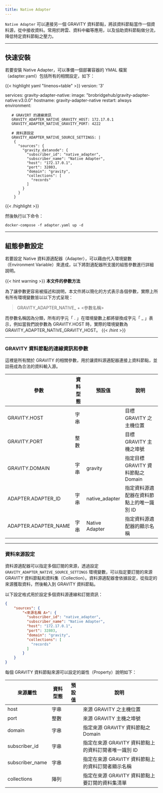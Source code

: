 ```yaml
---
title: Native Adapter
---
```


`Native Adapter` 可以連接另一個 GRAVITY 資料節點，將該資料節點當作一個資料源，從中接收資料。常用於跨雲、資料中繼等應用，以及協助資料節點做分流，降低特定資料節點之壓力。

---

## 快速安裝

若要安裝 Native Adapter，可以準備一個部署容器的 YMAL 檔案（adapter.yaml）包括所有的相關設定，如下：

{{< highlight yaml "linenos=table" >}}
version: '3'

services:
   gravity-adapter-native:
     image: "brobridgehub/gravity-adapter-native:v3.0.0"
     hostname: gravity-adapter-native
     restart: always
     environment:

       # GRAVIRT 的連線資訊
       GRAVITY_ADAPTER_NATIVE_GRAVITY_HOST: 172.17.0.1
       GRAVITY_ADAPTER_NATIVE_GRAVITY_PORT: 4222

       # 資料源設定
       GRAVITY_ADAPTER_NATIVE_SOURCE_SETTINGS: |  
        {
          "sources": {
            "gravity_datanode": {
              "subscriber_id": "native_adapter",
              "subscriber_name": "Native Adapter",
              "host": "172.17.0.1",
              "port": 32803,
              "domain": "gravity",
              "collections": [
                "records"
              ]
            }
          }
        }
{{< /highlight >}}

然後執行以下命令：

```shell
docker-compose -f adapter.yaml up -d
```

---

## 組態參數設定

若要設定 Native 資料源適配器（Adapter），可以藉由代入環境變數（Environment Variable）來達成，以下將對適配器所支援的組態參數進行詳細說明。

{{< hint warning >}}
**本文件的參數方法**

為了讓參數更容易被描述和說明，本文件將以簡化的方式表示各個參數，實際上所有所有環境變數皆以以下方式呈現：

> GRAVITY_ADAPTER_NATIVE_ + <參數名稱>

而參數名稱因為分類，所有的字元「 . 」在環境變數上都將替換成字元「 _ 」表示，例如當我們說參數為 GRAVITY.HOST 時，實際的環境變數為 GRAVITY_ADAPTER_NATIVE_GRAVITY_HOST。
{{< /hint >}}

---

### GRAVITY 資料節點的連線資訊和參數

這裡是所有關於 GRAVITY 的相關參數，用於讓資料源適配器連接上資料節點，並註冊成為合法的資料輸入源。

參數						| 資料型態	| 預設值				| 說明
---							| ---		| ---					| ---
GRAVITY.HOST				| 字串		|						| 目標 GRAVITY 之主機位置
GRAVITY.PORT				| 整數		|						| 目標 GRAVITY 主機之埠號
GRAVITY.DOMAIN				| 字串		| gravity				| 指定目標 GRAVITY 資料節點之 Domain
ADAPTER.ADAPTER_ID			| 字串		| native_adapter		| 指定資料源適配器在資料節點上的唯一識別 ID
ADAPTER.ADAPTER_NAME		| 字串		| Native Adapter		| 指定資料源適配器的顯示名稱

---

### 資料來源設定

資料源適配器可以指定多個訂閱的來源，透過設定 `GRAVITY_ADAPTER_NATIVE_SOURCE_SETTINGS` 環境變數，可以指定要訂閱的來源 GRAVITY 資料節點和資料集（Collection）。資料源適配器會依據設定，從指定的來源獲取資料，然後輸入到 GRAVITY 資料節點。

以下設定格式用於設定多個資料源連線和訂閱資訊：

```json
{
	"sources": {
		"<來源名稱 A>": {
		  "subscriber_id": "native_adapter",
		  "subscriber_name": "Native Adapter",
		  "host": "172.17.0.1",
		  "port": 32803,
		  "domain": "gravity",
		  "collections": [
			"records"
		  ]
		}
	}
}
```

每個 GRAVITY 資料節點來源可以設定的屬性（Property）說明如下：

來源屬性 					| 資料型態	| 預設值				| 說明
---							| ---		| ---					| ---
host						| 字串		|						| 來源 GRAVITY 之主機位置
port						| 整數		|						| 來源 GRAVITY 主機之埠號
domain						| 字串		|						| 指定來源 GRAVITY 資料節點之 Domain
subscriber_id				| 字串		|						| 指定在來源 GRAVITY 資料節點上的資料訂閱者唯一識別 ID
subscriber_name				| 字串		|						| 指定在來源 GRAVITY 資料節點上的資料訂閱者顯示名稱
collections					| 陣列		|						| 指定在來源 GRAVITY 資料節點上要訂閱的資料集清單
